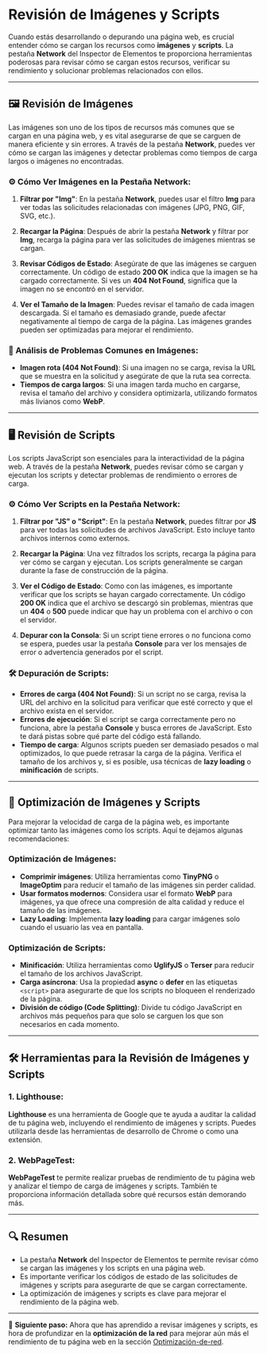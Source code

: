 # Revisión de Imágenes y Scripts

Cuando estás desarrollando o depurando una página web, es crucial entender cómo se cargan los recursos como **imágenes** y **scripts**. La pestaña **Network** del Inspector de Elementos te proporciona herramientas poderosas para revisar cómo se cargan estos recursos, verificar su rendimiento y solucionar problemas relacionados con ellos.

---

## 🖼️ Revisión de Imágenes

Las imágenes son uno de los tipos de recursos más comunes que se cargan en una página web, y es vital asegurarse de que se carguen de manera eficiente y sin errores. A través de la pestaña **Network**, puedes ver cómo se cargan las imágenes y detectar problemas como tiempos de carga largos o imágenes no encontradas.

### ⚙️ Cómo Ver Imágenes en la Pestaña **Network**:

1. **Filtrar por "Img"**: En la pestaña **Network**, puedes usar el filtro **Img** para ver todas las solicitudes relacionadas con imágenes (JPG, PNG, GIF, SVG, etc.).
   
2. **Recargar la Página**: Después de abrir la pestaña **Network** y filtrar por **Img**, recarga la página para ver las solicitudes de imágenes mientras se cargan.
   
3. **Revisar Códigos de Estado**: Asegúrate de que las imágenes se carguen correctamente. Un código de estado **200 OK** indica que la imagen se ha cargado correctamente. Si ves un **404 Not Found**, significa que la imagen no se encontró en el servidor.

4. **Ver el Tamaño de la Imagen**: Puedes revisar el tamaño de cada imagen descargada. Si el tamaño es demasiado grande, puede afectar negativamente al tiempo de carga de la página. Las imágenes grandes pueden ser optimizadas para mejorar el rendimiento.

### 🔎 Análisis de Problemas Comunes en Imágenes:

- **Imagen rota (404 Not Found)**: Si una imagen no se carga, revisa la URL que se muestra en la solicitud y asegúrate de que la ruta sea correcta.
- **Tiempos de carga largos**: Si una imagen tarda mucho en cargarse, revisa el tamaño del archivo y considera optimizarla, utilizando formatos más livianos como **WebP**.

---

## 🖥️ Revisión de Scripts

Los scripts JavaScript son esenciales para la interactividad de la página web. A través de la pestaña **Network**, puedes revisar cómo se cargan y ejecutan los scripts y detectar problemas de rendimiento o errores de carga.

### ⚙️ Cómo Ver Scripts en la Pestaña **Network**:

1. **Filtrar por "JS" o "Script"**: En la pestaña **Network**, puedes filtrar por **JS** para ver todas las solicitudes de archivos JavaScript. Esto incluye tanto archivos internos como externos.

2. **Recargar la Página**: Una vez filtrados los scripts, recarga la página para ver cómo se cargan y ejecutan. Los scripts generalmente se cargan durante la fase de construcción de la página.

3. **Ver el Código de Estado**: Como con las imágenes, es importante verificar que los scripts se hayan cargado correctamente. Un código **200 OK** indica que el archivo se descargó sin problemas, mientras que un **404** o **500** puede indicar que hay un problema con el archivo o con el servidor.

4. **Depurar con la Consola**: Si un script tiene errores o no funciona como se espera, puedes usar la pestaña **Console** para ver los mensajes de error o advertencia generados por el script.

### 🛠️ Depuración de Scripts:

- **Errores de carga (404 Not Found)**: Si un script no se carga, revisa la URL del archivo en la solicitud para verificar que esté correcto y que el archivo exista en el servidor.
- **Errores de ejecución**: Si el script se carga correctamente pero no funciona, abre la pestaña **Console** y busca errores de JavaScript. Esto te dará pistas sobre qué parte del código está fallando.
- **Tiempo de carga**: Algunos scripts pueden ser demasiado pesados o mal optimizados, lo que puede retrasar la carga de la página. Verifica el tamaño de los archivos y, si es posible, usa técnicas de **lazy loading** o **minificación** de scripts.

---

## 🚀 Optimización de Imágenes y Scripts

Para mejorar la velocidad de carga de la página web, es importante optimizar tanto las imágenes como los scripts. Aquí te dejamos algunas recomendaciones:

### **Optimización de Imágenes**:

- **Comprimir imágenes**: Utiliza herramientas como **TinyPNG** o **ImageOptim** para reducir el tamaño de las imágenes sin perder calidad.
- **Usar formatos modernos**: Considera usar el formato **WebP** para imágenes, ya que ofrece una compresión de alta calidad y reduce el tamaño de las imágenes.
- **Lazy Loading**: Implementa **lazy loading** para cargar imágenes solo cuando el usuario las vea en pantalla.

### **Optimización de Scripts**:

- **Minificación**: Utiliza herramientas como **UglifyJS** o **Terser** para reducir el tamaño de los archivos JavaScript.
- **Carga asíncrona**: Usa la propiedad **async** o **defer** en las etiquetas `<script>` para asegurarte de que los scripts no bloqueen el renderizado de la página.
- **División de código (Code Splitting)**: Divide tu código JavaScript en archivos más pequeños para que solo se carguen los que son necesarios en cada momento.

---

## 🛠️ Herramientas para la Revisión de Imágenes y Scripts

### **1. Lighthouse**:
**Lighthouse** es una herramienta de Google que te ayuda a auditar la calidad de tu página web, incluyendo el rendimiento de imágenes y scripts. Puedes utilizarla desde las herramientas de desarrollo de Chrome o como una extensión.

### **2. WebPageTest**:
**WebPageTest** te permite realizar pruebas de rendimiento de tu página web y analizar el tiempo de carga de imágenes y scripts. También te proporciona información detallada sobre qué recursos están demorando más.

---

## 🔍 Resumen

- La pestaña **Network** del Inspector de Elementos te permite revisar cómo se cargan las imágenes y los scripts en una página web.
- Es importante verificar los códigos de estado de las solicitudes de imágenes y scripts para asegurarte de que se cargan correctamente.
- La optimización de imágenes y scripts es clave para mejorar el rendimiento de la página web.

---

🎯 **Siguiente paso:** Ahora que has aprendido a revisar imágenes y scripts, es hora de profundizar en la **optimización de la red** para mejorar aún más el rendimiento de tu página web en la sección [Optimización-de-red](../../optimizacion-de-red/Optimización-de-red.md).


